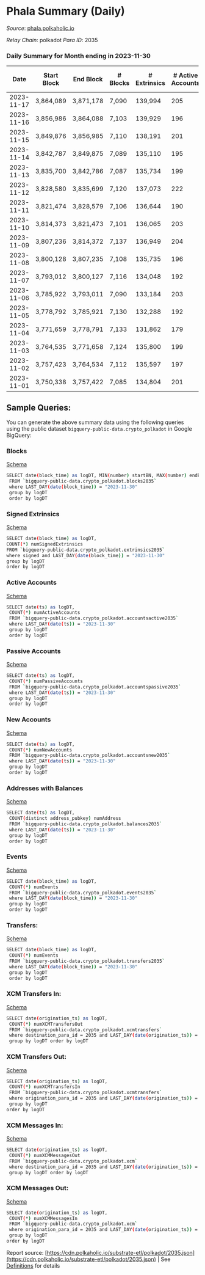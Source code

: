 # Phala Summary (Daily)

_Source_: [phala.polkaholic.io](https://phala.polkaholic.io)

*Relay Chain*: polkadot
*Para ID*: 2035



### Daily Summary for Month ending in 2023-11-30


| Date    | Start Block | End Block | # Blocks | # Extrinsics | # Active Accounts | # Passive Accounts | # New Accounts | # Addresses | # Events  | # Transfers ($USD) | # XCM Transfers In ($USD) | # XCM Transfers Out ($USD) | # XCM In | # XCM Out | Issues |
|---------|-------------|-----------|----------|--------------|-------------------|--------------------|----------------|-------------|-----------|--------------------|---------------------------|----------------------------|----------|-----------|--------|
| 2023-11-17 | 3,864,089 | 3,871,178 | 7,090 | 139,994 | 205 | 127 | 9 | 4,523 | 2,348,798 | 142,771 ($188,882.56) | 4 ($223.81) | 2 ($136.70) | 4 | 2 |  |
| 2023-11-16 | 3,856,986 | 3,864,088 | 7,103 | 139,929 | 196 | 156 | 5 | 4,518 | 2,276,528 | 139,229 ($206,992.11) | 1 ($17.40) | 3 ($70.10) | 1 | 3 |  |
| 2023-11-15 | 3,849,876 | 3,856,985 | 7,110 | 138,191 | 201 | 105 |  | 4,514 | 2,289,904 | 139,846 ($102,615.97) | 5 ($1,692.29) | 6 ($53.54) | 5 | 6 |  |
| 2023-11-14 | 3,842,787 | 3,849,875 | 7,089 | 135,110 | 195 | 111 | 11 | 4,515 | 2,245,296 | 137,218 ($30,651.86) | 7 ($441.69) | 7 ($1,903.42) | 7 | 7 |  |
| 2023-11-13 | 3,835,700 | 3,842,786 | 7,087 | 135,734 | 199 | 122 | 1 | 4,505 | 2,258,131 | 138,448 ($22,495.95) | 5 ($2,290.83) | 3 ($439.03) | 5 | 3 |  |
| 2023-11-12 | 3,828,580 | 3,835,699 | 7,120 | 137,073 | 222 | 169 | 17 | 4,504 | 2,278,385 | 138,812 ($399,156.29) | 9 ($798.14) | 13 ($4,083.33) | 13 | 18 |  |
| 2023-11-11 | 3,821,474 | 3,828,579 | 7,106 | 136,644 | 190 | 74 | 5 | 4,490 | 2,262,445 | 137,682 ($25,386.81) | 5 ($1,053.49) | 6 ($799.55) | 10 | 11 |  |
| 2023-11-10 | 3,814,373 | 3,821,473 | 7,101 | 136,065 | 203 | 128 | 9 | 4,485 | 2,255,739 | 137,481 ($21,669.33) | 5 ($704.60) | 5 ($1,354.69) | 5 | 5 |  |
| 2023-11-09 | 3,807,236 | 3,814,372 | 7,137 | 136,949 | 204 | 113 | 6 | 4,481 | 2,272,211 | 138,503 ($69,985.61) | 9 ($393.22) | 10 ($1,404.49) | 10 | 11 |  |
| 2023-11-08 | 3,800,128 | 3,807,235 | 7,108 | 135,735 | 196 | 158 |  | 4,478 | 2,244,751 | 138,264 ($75,012.58) | 1 ($106.87) | 2 ($645.14) | 1 | 2 |  |
| 2023-11-07 | 3,793,012 | 3,800,127 | 7,116 | 134,048 | 192 | 96 | 4 | 4,479 | 2,222,484 | 137,088 ($14,903.87) | 4 ($161.37) | 3 ($522.64) | 7 | 3 |  |
| 2023-11-06 | 3,785,922 | 3,793,011 | 7,090 | 133,184 | 203 | 131 |  | 4,477 | 2,210,460 | 136,341 ($38,363.90) | 4 ($390.75) | 12 ($5,014.32) | 5 | 12 |  |
| 2023-11-05 | 3,778,792 | 3,785,921 | 7,130 | 132,288 | 192 | 105 | 4 | 4,467 | 2,184,102 | 134,765 ($30,717.53) |   | 2 ($122.74) | 1 | 2 |  |
| 2023-11-04 | 3,771,659 | 3,778,791 | 7,133 | 131,862 | 179 | 88 | 4 | 4,469 | 2,182,550 | 134,242 ($12,496.05) |   | 1 ($17.06) |  | 1 |  |
| 2023-11-03 | 3,764,535 | 3,771,658 | 7,124 | 135,800 | 199 | 161 |  | 4,466 | 2,252,479 | 138,402 ($70,687.20) | 1 ($175.76) | 4 ($162.22) | 7 | 8 |  |
| 2023-11-02 | 3,757,423 | 3,764,534 | 7,112 | 135,597 | 197 | 92 | 3 | 4,463 | 2,249,568 | 138,363 ($923,050.17) |   | 1  | 6 | 1 |  |
| 2023-11-01 | 3,750,338 | 3,757,422 | 7,085 | 134,804 | 201 | 78 | 2 | 4,461 | 2,233,949 | 137,159 ($120,375.41) | 5 ($766.18) | 9 ($1,122.64) | 8 | 10 |  |

## Sample Queries:
You can generate the above summary data using the following queries using the public dataset `bigquery-public-data.crypto_polkadot` in Google BigQuery:


### Blocks 

[Schema](https://github.com/colorfulnotion/substrate-etl/blob/main/schema/blocks.json)

```bash
SELECT date(block_time) as logDT, MIN(number) startBN, MAX(number) endBN, COUNT(*) numBlocks 
 FROM `bigquery-public-data.crypto_polkadot.blocks2035`  
 where LAST_DAY(date(block_time)) = "2023-11-30" 
 group by logDT 
 order by logDT
```

### Signed Extrinsics 

[Schema](https://github.com/colorfulnotion/substrate-etl/blob/main/schema/extrinsics.json)

```bash
SELECT date(block_time) as logDT, 
COUNT(*) numSignedExtrinsics 
FROM `bigquery-public-data.crypto_polkadot.extrinsics2035`  
where signed and LAST_DAY(date(block_time)) = "2023-11-30" 
group by logDT 
order by logDT
```

### Active Accounts 

[Schema](https://github.com/colorfulnotion/substrate-etl/blob/main/schema/accountsactive.json)

```bash
SELECT date(ts) as logDT, 
 COUNT(*) numActiveAccounts 
 FROM `bigquery-public-data.crypto_polkadot.accountsactive2035` 
 where LAST_DAY(date(ts)) = "2023-11-30" 
 group by logDT 
 order by logDT
```

### Passive Accounts 

[Schema](https://github.com/colorfulnotion/substrate-etl/blob/main/schema/accountspassive.json)

```bash
SELECT date(ts) as logDT, 
 COUNT(*) numPassiveAccounts 
 FROM `bigquery-public-data.crypto_polkadot.accountspassive2035` 
 where LAST_DAY(date(ts)) = "2023-11-30" 
 group by logDT 
 order by logDT
```

### New Accounts 

[Schema](https://github.com/colorfulnotion/substrate-etl/blob/main/schema/accountsnew.json)

```bash
SELECT date(ts) as logDT, 
 COUNT(*) numNewAccounts 
 FROM `bigquery-public-data.crypto_polkadot.accountsnew2035` 
 where LAST_DAY(date(ts)) = "2023-11-30" 
 group by logDT
 order by logDT
```

### Addresses with Balances 

[Schema](https://github.com/colorfulnotion/substrate-etl/blob/main/schema/balances.json)

```bash
SELECT date(ts) as logDT,
 COUNT(distinct address_pubkey) numAddress 
 FROM `bigquery-public-data.crypto_polkadot.balances2035` 
 where LAST_DAY(date(ts)) = "2023-11-30" 
 group by logDT 
 order by logDT
```

### Events 

[Schema](https://github.com/colorfulnotion/substrate-etl/blob/main/schema/events.json)

```bash
SELECT date(block_time) as logDT, 
 COUNT(*) numEvents 
 FROM `bigquery-public-data.crypto_polkadot.events2035` 
 where LAST_DAY(date(block_time)) = "2023-11-30" 
 group by logDT 
 order by logDT
```

### Transfers:

[Schema](https://github.com/colorfulnotion/substrate-etl/blob/main/schema/transfers.json)

```bash
SELECT date(block_time) as logDT, 
 COUNT(*) numEvents 
 FROM `bigquery-public-data.crypto_polkadot.transfers2035` 
 where LAST_DAY(date(block_time)) = "2023-11-30" 
 group by logDT 
 order by logDT
```

### XCM Transfers In: 

[Schema](https://github.com/colorfulnotion/substrate-etl/blob/main/schema/xcmtransfers.json)

```bash
SELECT date(origination_ts) as logDT, 
 COUNT(*) numXCMTransfersOut 
 FROM `bigquery-public-data.crypto_polkadot.xcmtransfers` 
 where destination_para_id = 2035 and LAST_DAY(date(origination_ts)) = "2023-11-30" 
 group by logDT order by logDT
```

### XCM Transfers Out: 

[Schema](https://github.com/colorfulnotion/substrate-etl/blob/main/schema/xcmtransfers.json)

```bash
SELECT date(origination_ts) as logDT, 
 COUNT(*) numXCMTransfersIn 
 FROM `bigquery-public-data.crypto_polkadot.xcmtransfers` 
 where origination_para_id = 2035 and LAST_DAY(date(origination_ts)) = "2023-11-30" 
 group by logDT 
order by logDT
```

### XCM Messages In: 

[Schema](https://github.com/colorfulnotion/substrate-etl/blob/main/schema/xcm.json)

```bash
SELECT date(origination_ts) as logDT, 
 COUNT(*) numXCMMessagesOut 
 FROM `bigquery-public-data.crypto_polkadot.xcm` 
 where destination_para_id = 2035 and LAST_DAY(date(origination_ts)) = "2023-11-30" 
 group by logDT order by logDT
```

### XCM Messages Out: 

[Schema](https://github.com/colorfulnotion/substrate-etl/blob/main/schema/xcm.json)

```bash
SELECT date(origination_ts) as logDT, 
 COUNT(*) numXCMMessagesIn 
 FROM `bigquery-public-data.crypto_polkadot.xcm` 
 where origination_para_id = 2035 and LAST_DAY(date(origination_ts)) = "2023-11-30" 
 group by logDT 
order by logDT
```


Report source: [https://cdn.polkaholic.io/substrate-etl/polkadot/2035.json](https://cdn.polkaholic.io/substrate-etl/polkadot/2035.json) | See [Definitions](/DEFINITIONS.md) for details
